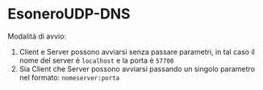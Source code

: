 # EsoneroUDP-DNS

Modalità di avvio:
1) Client e Server possono avviarsi senza passare parametri, in tal caso il nome del server è ``localhost`` e la porta è ``57700`` 
2) Sia Client che Server possono avviarsi passando un singolo parametro nel formato: ``nomeserver:porta``
